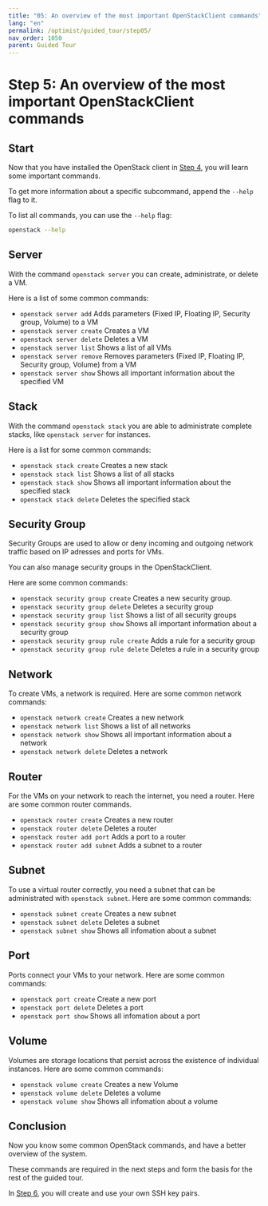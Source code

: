 ```yaml
---
title: "05: An overview of the most important OpenStackClient commands"
lang: "en"
permalink: /optimist/guided_tour/step05/
nav_order: 1050
parent: Guided Tour
---
```


# Step 5: An overview of the most important OpenStackClient commands

## Start

Now that you have installed the OpenStack client in [Step 4](/optimist/guided_tour/step4/), you will learn
some important commands.

To get more information about a specific subcommand, append the
`--help` flag to it.

To list all commands, you can use the `--help` flag:

```bash
openstack --help
```

## Server

With the command `openstack server` you can create, administrate, or delete a VM.

Here is a list of some common commands:

- `openstack server add`
    Adds parameters
    (Fixed IP, Floating IP, Security group, Volume) to a VM
- `openstack server create`
    Creates a VM
- `openstack server delete`
    Deletes a VM
- `openstack server list`
    Shows a list of all VMs
- `openstack server remove`
    Removes parameters (Fixed IP, Floating IP, Security
    group, Volume) from a VM
- `openstack server show`
    Shows all important information about the specified VM

## Stack

With the command `openstack stack` you are able to administrate
complete stacks, like `openstack server` for instances.

Here is a list for some common commands:

- `openstack stack create`
    Creates a new stack
- `openstack stack list`
    Shows a list of all stacks
- `openstack stack show`
    Shows all important information about the specified
    stack
- `openstack stack delete`
    Deletes the specified stack

## Security Group

Security Groups are used to allow or deny incoming and outgoing network
traffic based on IP adresses and ports for VMs.

You can also manage security groups in the OpenStackClient.

Here are some common commands:

- `openstack security group create`
    Creates a new security group.
- `openstack security group delete`
    Deletes a security group
- `openstack security group list`
    Shows a list of all security groups
- `openstack security group show`
    Shows all important information about a security group
- `openstack security group rule create`
    Adds a rule for a security group
- `openstack security group rule delete`
    Deletes a rule in a security group

## Network

To create VMs, a network is required. Here are some common network commands:

- `openstack network create`
    Creates a new network
- `openstack network list`
    Shows a list of all networks
- `openstack network show`
    Shows all important information about a network
- `openstack network delete`
    Deletes a network

## Router

For the VMs on your network to reach the internet, you need a router. Here are some common router commands.

- `openstack router create`
    Creates a new router
- `openstack router delete`
    Deletes a router
- `openstack router add port`
    Adds a port to a router
- `openstack router add subnet`
    Adds a subnet to a router

## Subnet

To use a virtual router correctly, you need a subnet that can be
administrated with `openstack subnet`. Here are some common commands:

- `openstack subnet create`
    Creates a new subnet
- `openstack subnet delete`
    Deletes a subnet
- `openstack subnet show`
    Shows all infomation about a subnet

## Port

Ports connect your VMs to your network. Here are some common commands:

- `openstack port create`
    Create a new port
- `openstack port delete`
    Deletes a port
- `openstack port show`
    Shows all infomation about a port

## Volume

Volumes are storage locations that persist across the existence of individual instances. Here are some common commands:

- `openstack volume create`
    Creates a new Volume
- `openstack volume delete`
    Deletes a volume
- `openstack volume show`
    Shows all infomation about a volume

## Conclusion

Now you know some common OpenStack commands, and have a better overview of the system.

These commands are required in the next steps and form the basis for the rest of the guided tour.

In [Step 6](/optimist/guided_tour/step6/), you will create and use your own SSH key pairs.
